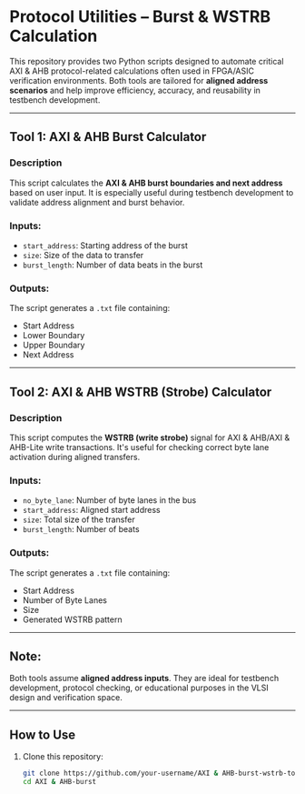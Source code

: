#  Protocol Utilities – Burst & WSTRB Calculation

This repository provides two Python scripts designed to automate critical AXI & AHB protocol-related calculations often used in FPGA/ASIC verification environments. Both tools are tailored for **aligned address scenarios** and help improve efficiency, accuracy, and reusability in testbench development.

---

##  Tool 1: AXI & AHB Burst Calculator

###  Description
This script calculates the **AXI & AHB burst boundaries and next address** based on user input. It is especially useful during testbench development to validate address alignment and burst behavior.

###  Inputs:
- `start_address`: Starting address of the burst
- `size`: Size of the data to transfer
- `burst_length`: Number of data beats in the burst

###  Outputs:
The script generates a `.txt` file containing:
- Start Address  
- Lower Boundary  
- Upper Boundary  
- Next Address  

---

##  Tool 2: AXI & AHB WSTRB (Strobe) Calculator

###  Description
This script computes the **WSTRB (write strobe)** signal for AXI & AHB/AXI & AHB-Lite write transactions. It's useful for checking correct byte lane activation during aligned transfers.

###  Inputs:
- `no_byte_lane`: Number of byte lanes in the bus
- `start_address`: Aligned start address
- `size`: Total size of the transfer
- `burst_length`: Number of beats

###  Outputs:
The script generates a `.txt` file containing:
- Start Address  
- Number of Byte Lanes  
- Size  
- Generated WSTRB pattern  

---

##  Note:
Both tools assume **aligned address inputs**. They are ideal for testbench development, protocol checking, or educational purposes in the VLSI design and verification space.

---

##  How to Use
1. Clone this repository:
   ```bash
   git clone https://github.com/your-username/AXI & AHB-burst-wstrb-tools.git
   cd AXI & AHB-burst

